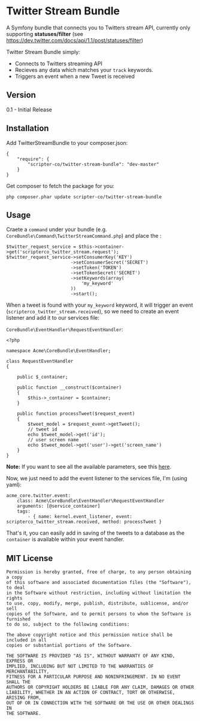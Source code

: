 Twitter Stream Bundle
=============

A Symfony bundle that connects you to Twitters stream API, currently only supporting **statuses/filter** (see https://dev.twitter.com/docs/api/1.1/post/statuses/filter)

Twitter Stream Bundle simply:

  - Connects to Twitters streaming API
  - Recieves any data which matches your `track` keywords.
  - Triggers an event when a new Tweet is received

 

Version
----

0.1 - Initial Release

Installation
--------------

Add TwitterStreamBundle to your composer.json:

```
{
    "require": {
        "scripter-co/twitter-stream-bundle": "dev-master"
    }
}
```

Get composer to fetch the package for you:

```
php composer.phar update scripter-co/twitter-stream-bundle
```

Usage
-----

Craete a `command` under your bundle (e.g. `CoreBundle\Command\TwitterStreamCommand.php`) and place the :

```
$twitter_request_service = $this->container->get('scripterco_twitter_stream.request');
$twitter_request_service->setConsumerKey('KEY')
                        ->setConsumerSecret('SECRET')
                        ->setToken('TOKEN')
                        ->setTokenSecret('SECRET')
                        ->setKeywords(array(
                            'my_keyword'
                        ))
                        ->start();
```

When a tweet is found with your `my_keyword` keyword, it will trigger an event (`scripterco_twitter_stream.received`), so we need to create an event listener and add it to our services file:

`CoreBundle\EventHandler\RequestEventHandler`:
```
<?php

namespace Acme\CoreBundle\EventHandler;

class RequestEventHandler
{
    
    public $_container;
    
    public function __construct($container)
    {
        $this->_container = $container;
    }

    public function processTweet($request_event)
    {
        $tweet_model = $request_event->getTweet();
        // tweet id
        echo $tweet_model->get('id');
        // user screen name
        echo $tweet_model->get('user')->get('screen_name')
    }
}
```

**Note:** If you want to see all the available parameters, see this [here](https://gist.github.com/scripter-co/6905227).

Now, we just need to add the event listener to the services file, I'm (using yaml):

```
acme_core.twitter.event:
    class: Acme\CoreBundle\EventHandler\RequestEventHandler
    arguments: [@service_container]
    tags:
        - { name: kernel.event_listener, event: scripterco_twitter_stream.received, method: processTweet }
```

That's it, you can easily add in saving of the tweets to a database as the `container` is available within your event handler.


MIT License
----

    Permission is hereby granted, free of charge, to any person obtaining a copy
    of this software and associated documentation files (the "Software"), to deal
    in the Software without restriction, including without limitation the rights
    to use, copy, modify, merge, publish, distribute, sublicense, and/or sell
    copies of the Software, and to permit persons to whom the Software is furnished
    to do so, subject to the following conditions:
    
    The above copyright notice and this permission notice shall be included in all
    copies or substantial portions of the Software.
    
    THE SOFTWARE IS PROVIDED "AS IS", WITHOUT WARRANTY OF ANY KIND, EXPRESS OR
    IMPLIED, INCLUDING BUT NOT LIMITED TO THE WARRANTIES OF MERCHANTABILITY,
    FITNESS FOR A PARTICULAR PURPOSE AND NONINFRINGEMENT. IN NO EVENT SHALL THE
    AUTHORS OR COPYRIGHT HOLDERS BE LIABLE FOR ANY CLAIM, DAMAGES OR OTHER
    LIABILITY, WHETHER IN AN ACTION OF CONTRACT, TORT OR OTHERWISE, ARISING FROM,
    OUT OF OR IN CONNECTION WITH THE SOFTWARE OR THE USE OR OTHER DEALINGS IN
    THE SOFTWARE.
    
